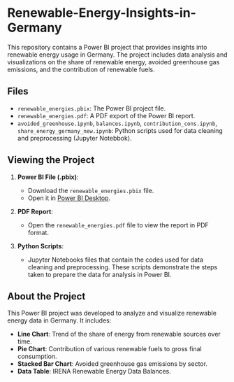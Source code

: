 # Renewable-Energy-Insights-in-Germany

This repository contains a Power BI project that provides insights into renewable energy usage in Germany. The project includes data analysis and visualizations on the share of renewable energy, avoided greenhouse gas emissions, and the contribution of renewable fuels.

## Files

- `renewable_energies.pbix`: The Power BI project file.
- `renewable_energies.pdf`: A PDF export of the Power BI report.
- `avoided_greenhouse.ipynb`, `balances.ipynb`, `contribution_cons.ipynb`, `share_energy_germany_new.ipynb`: Python scripts used for data cleaning and preprocessing (Jupyter Notebbok).

## Viewing the Project

1. **Power BI File (.pbix)**:
   - Download the `renewable_energies.pbix` file.
   - Open it in [Power BI Desktop](https://powerbi.microsoft.com/desktop/).

2. **PDF Report**:
   - Open the `renewable_energies.pdf` file to view the report in PDF format.

3. **Python Scripts**:
   - Jupyter Notebooks files that contain the codes used for data cleaning and preprocessing. These scripts demonstrate the steps taken to prepare the data for analysis in Power BI.

## About the Project

This Power BI project was developed to analyze and visualize renewable energy data in Germany. It includes:

- **Line Chart**: Trend of the share of energy from renewable sources over time.
- **Pie Chart**: Contribution of various renewable fuels to gross final consumption.
- **Stacked Bar Chart**: Avoided greenhouse gas emissions by sector.
- **Data Table**: IRENA Renewable Energy Data Balances.


